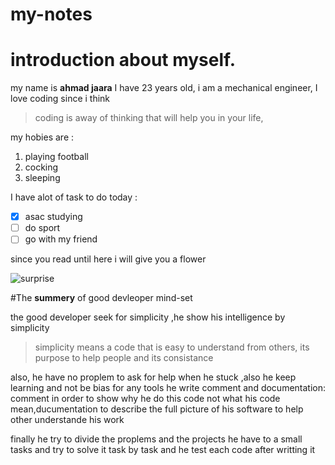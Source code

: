 # my-notes
# introduction about myself.
my name is **ahmad jaara** I have 23 years old, i am a mechanical engineer, I love coding since i think 
> coding is away of thinking that will help you in your life,

my hobies are : 
1. playing football 
2. cocking 
3. sleeping 

I have alot of task to do today :

- [x] asac studying
- [ ] do sport 
- [ ] go with my friend 

since you read until here i will give you  a flower 

![surprise](https://www.gardendesign.com/pictures/images/675x529Max/site_3/helianthus-yellow-flower-pixabay_11863.jpg)

#The **summery** of good devleoper mind-set

the good developer seek for simplicity ,he show his intelligence by simplicity 

>simplicity means a code that is easy to understand from others, its purpose to help people and its consistance  

also, he have no proplem to ask for help when he stuck ,also he keep learning and not be bias for any tools 
he write comment and documentation: comment in order to show why he do this code not what his code mean,ducumentation to describe the full picture of his software to help other understande his work 

finally he try to divide the proplems and the projects he have to a small tasks and try to solve it task by task and he test each code after writting it  
